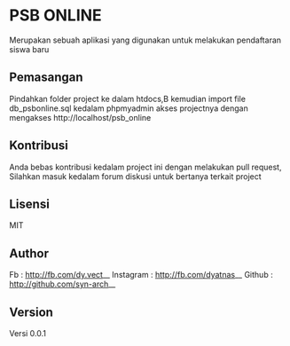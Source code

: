 # PSB ONLINE
Merupakan sebuah aplikasi yang digunakan untuk melakukan pendaftaran siswa baru

## Pemasangan
Pindahkan folder project ke dalam htdocs,B kemudian import file db_psbonline.sql kedalam phpmyadmin
akses projectnya dengan mengakses http://localhost/psb_online

## Kontribusi
Anda bebas kontribusi kedalam project ini dengan melakukan pull request, Silahkan masuk kedalam forum diskusi untuk bertanya terkait project

## Lisensi
MIT

## Author
Fb : http://fb.com/dy.vect__
Instagram : http://fb.com/dyatnas__
Github : http://github.com/syn-arch__

## Version
Versi 0.0.1
